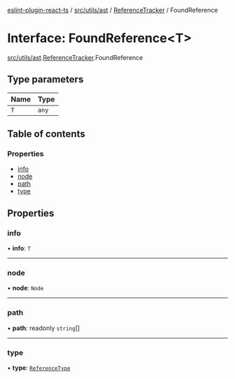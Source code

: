 [eslint-plugin-react-ts](../README.md) / [src/utils/ast](../modules/src_utils_ast.md) / [ReferenceTracker](../modules/src_utils_ast.ReferenceTracker.md) / FoundReference

# Interface: FoundReference<T\>

[src/utils/ast](../modules/src_utils_ast.md).[ReferenceTracker](../modules/src_utils_ast.ReferenceTracker.md).FoundReference

## Type parameters

| Name | Type |
| :------ | :------ |
| `T` | `any` |

## Table of contents

### Properties

- [info](src_utils_ast.ReferenceTracker.FoundReference.md#info)
- [node](src_utils_ast.ReferenceTracker.FoundReference.md#node)
- [path](src_utils_ast.ReferenceTracker.FoundReference.md#path)
- [type](src_utils_ast.ReferenceTracker.FoundReference.md#type)

## Properties

### info

• **info**: `T`

___

### node

• **node**: `Node`

___

### path

• **path**: readonly `string`[]

___

### type

• **type**: [`ReferenceType`](../modules/src_utils_ast.ReferenceTracker.md#referencetype)
